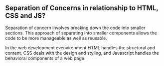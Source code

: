 ## Separation of Concerns in relationship to HTML, CSS and JS?

Separation of concern involves breaking down the code into smaller sections. This approach of separating into smaller components allows the code to be more manageable as well as reusable.

In the web development evenvironment HTML handles the structural and content, CSS deals with the design and styling, and Javascript handles the behavioral components of a web page.